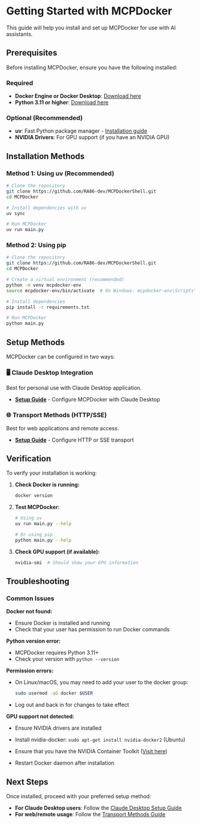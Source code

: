 # Getting Started with MCPDocker

This guide will help you install and set up MCPDocker for use with AI assistants.

## Prerequisites

Before installing MCPDocker, ensure you have the following installed:

### Required
- **Docker Engine or Docker Desktop**: [Download here](https://docs.docker.com/get-docker/)
- **Python 3.11 or higher**: [Download here](https://www.python.org/downloads/)

### Optional (Recommended)
- **uv**: Fast Python package manager - [Installation guide](https://docs.astral.sh/uv/getting-started/installation/)
- **NVIDIA Drivers**: For GPU support (if you have an NVIDIA GPU)

## Installation Methods

### Method 1: Using uv (Recommended)

```bash
# Clone the repository
git clone https://github.com/RA86-dev/MCPDockerShell.git
cd MCPDocker

# Install dependencies with uv
uv sync

# Run MCPDocker
uv run main.py
```

### Method 2: Using pip

```bash
# Clone the repository  
git clone https://github.com/RA86-dev/MCPDockerShell.git
cd MCPDocker

# Create a virtual environment (recommended)
python -m venv mcpdocker-env
source mcpdocker-env/bin/activate  # On Windows: mcpdocker-env\Scripts\activate

# Install dependencies
pip install -r requirements.txt

# Run MCPDocker
python main.py
```

## Setup Methods

MCPDocker can be configured in two ways:

### 🖥️ Claude Desktop Integration
Best for personal use with Claude Desktop application.
- **[Setup Guide](Claude.md)** - Configure MCPDocker with Claude Desktop

### 🌐 Transport Methods (HTTP/SSE)
Best for web applications and remote access.
- **[Setup Guide](transport.md)** - Configure HTTP or SSE transport

## Verification

To verify your installation is working:

1. **Check Docker is running:**
   ```bash
   docker version
   ```

2. **Test MCPDocker:**
   ```bash
   # Using uv
   uv run main.py --help
   
   # Or using pip
   python main.py --help
   ```

3. **Check GPU support (if available):**
   ```bash
   nvidia-smi  # Should show your GPU information
   ```

## Troubleshooting

### Common Issues

**Docker not found:**
- Ensure Docker is installed and running
- Check that your user has permission to run Docker commands

**Python version error:**
- MCPDocker requires Python 3.11+
- Check your version with `python --version`

**Permission errors:**
- On Linux/macOS, you may need to add your user to the docker group:
  ```bash
  sudo usermod -aG docker $USER
  ```
- Log out and back in for changes to take effect

**GPU support not detected:**
- Ensure NVIDIA drivers are installed
- Install nvidia-docker: `sudo apt-get install nvidia-docker2` (Ubuntu)
- Ensure that you have the NVIDIA Container Toolkit ([Visit here](https://docs.nvidia.com/datacenter/cloud-native/container-toolkit/latest/install-guide.html))

- Restart Docker daemon after installation
## 
## Next Steps

Once installed, proceed with your preferred setup method:
- **For Claude Desktop users**: Follow the [Claude Desktop Setup Guide](Claude.md)
- **For web/remote usage**: Follow the [Transport Methods Guide](transport.md)